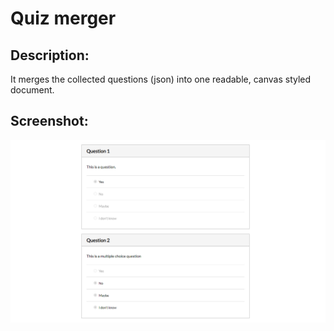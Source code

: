 # Quiz merger

## Description:

It merges the collected questions (json) into one readable, canvas styled document.

## Screenshot:

![](image.png)
